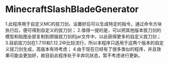 # MinecraftSlashBladeGenerator

1.此程序用于自定义MC的拔刀剑，设置好后可以生成特定的指令，通过命令方块执行后，便可得到自定义的拔刀剑；
2.值得一提的是，可以把其他版本拔刀剑的模型和贴图全部复制到原版拔刀剑的jar文件中，以此获得更多的自定义拔刀剑；
3.目前拔刀剑在1.7.10和1.12.2中比较流行，所以本程序只适用于这两个版本的自定义拔刀剑生成，高版本有待考虑；
4.由于现在已经有了很多类似的程序，并且效果可能会更加好，故目前此程序处于半弃坑状态，暂不考虑进行更新。
